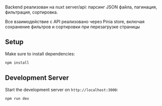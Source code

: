 Backend реализован на nuxt server/api: парсинг JSON файла, пагинация, фильтрация, сортировка.

Все взаимодействие с API реализовано через Pinia store, включая сохранение фильтров и сортировки при перезагрузке страницы

## Setup

Make sure to install dependencies:

```bash
npm install
```

## Development Server
Start the development server on `http://localhost:3000`:

```bash
npm run dev
```
